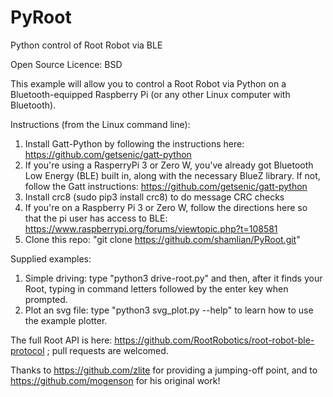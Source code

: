 # PyRoot
Python control of Root Robot via BLE

Open Source Licence: BSD

This example will allow you to control a Root Robot via Python on a Bluetooth-equipped Raspberry Pi (or any other Linux computer with Bluetooth). 


Instructions (from the Linux command line): 

1) Install Gatt-Python by following the instructions here: https://github.com/getsenic/gatt-python
2) If you're using a RasperryPi 3 or Zero W, you've already got Bluetooth Low Energy (BLE) built in, along with the necessary BlueZ library. If not, follow the Gatt instructions: https://github.com/getsenic/gatt-python
3) Install crc8 (sudo pip3 install crc8) to do message CRC checks
4) If you're on a Raspberry Pi 3 or Zero W, follow the directions here so that the pi user has access to BLE: https://www.raspberrypi.org/forums/viewtopic.php?t=108581
5) Clone this repo: "git clone https://github.com/shamlian/PyRoot.git"

Supplied examples:
1) Simple driving: type "python3 drive-root.py" and then, after it finds your Root, typing in command letters followed by the enter key when prompted.
2) Plot an svg file: type "python3 svg_plot.py --help" to learn how to use the example plotter.

The full Root API is here: https://github.com/RootRobotics/root-robot-ble-protocol ; pull requests are welcomed.

Thanks to https://github.com/zlite for providing a jumping-off point, and to https://github.com/mogenson for his original work!
